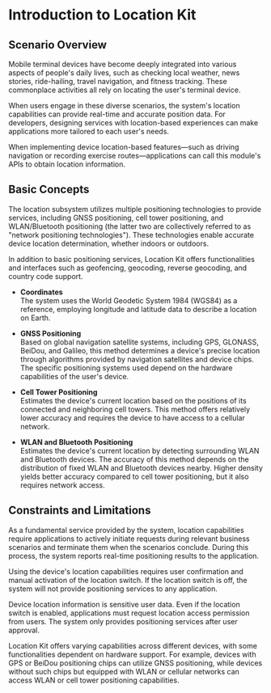 # Introduction to Location Kit

## Scenario Overview

Mobile terminal devices have become deeply integrated into various aspects of people's daily lives, such as checking local weather, news stories, ride-hailing, travel navigation, and fitness tracking. These commonplace activities all rely on locating the user's terminal device.

When users engage in these diverse scenarios, the system's location capabilities can provide real-time and accurate position data. For developers, designing services with location-based experiences can make applications more tailored to each user's needs.

When implementing device location-based features—such as driving navigation or recording exercise routes—applications can call this module's APIs to obtain location information.

## Basic Concepts

The location subsystem utilizes multiple positioning technologies to provide services, including GNSS positioning, cell tower positioning, and WLAN/Bluetooth positioning (the latter two are collectively referred to as "network positioning technologies"). These technologies enable accurate device location determination, whether indoors or outdoors.

In addition to basic positioning services, Location Kit offers functionalities and interfaces such as geofencing, geocoding, reverse geocoding, and country code support.

- **Coordinates**  
  The system uses the World Geodetic System 1984 (WGS84) as a reference, employing longitude and latitude data to describe a location on Earth.

- **GNSS Positioning**  
  Based on global navigation satellite systems, including GPS, GLONASS, BeiDou, and Galileo, this method determines a device's precise location through algorithms provided by navigation satellites and device chips. The specific positioning systems used depend on the hardware capabilities of the user's device.

- **Cell Tower Positioning**  
  Estimates the device's current location based on the positions of its connected and neighboring cell towers. This method offers relatively lower accuracy and requires the device to have access to a cellular network.

- **WLAN and Bluetooth Positioning**  
  Estimates the device's current location by detecting surrounding WLAN and Bluetooth devices. The accuracy of this method depends on the distribution of fixed WLAN and Bluetooth devices nearby. Higher density yields better accuracy compared to cell tower positioning, but it also requires network access.

## Constraints and Limitations

As a fundamental service provided by the system, location capabilities require applications to actively initiate requests during relevant business scenarios and terminate them when the scenarios conclude. During this process, the system reports real-time positioning results to the application.

Using the device's location capabilities requires user confirmation and manual activation of the location switch. If the location switch is off, the system will not provide positioning services to any application.

Device location information is sensitive user data. Even if the location switch is enabled, applications must request location access permission from users. The system only provides positioning services after user approval.

Location Kit offers varying capabilities across different devices, with some functionalities dependent on hardware support. For example, devices with GPS or BeiDou positioning chips can utilize GNSS positioning, while devices without such chips but equipped with WLAN or cellular networks can access WLAN or cell tower positioning capabilities.